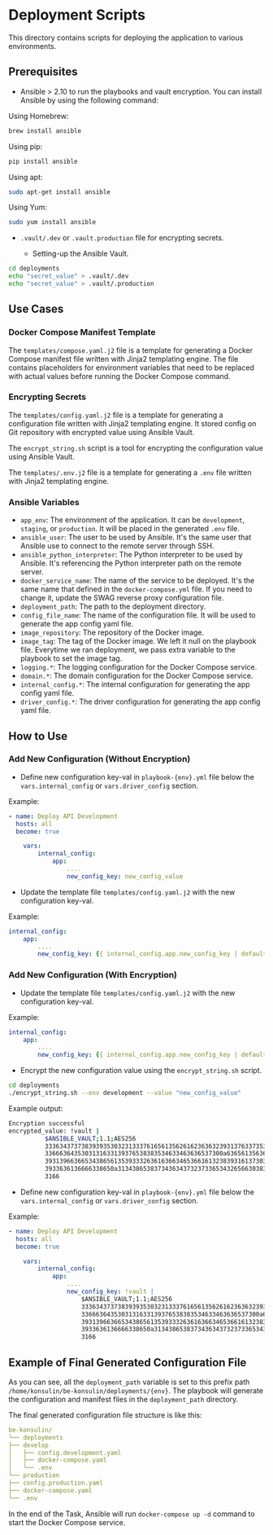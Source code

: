 # Deployment Scripts

This directory contains scripts for deploying the application to various environments.

## Prerequisites

- Ansible > 2.10 to run the playbooks and vault encryption. You can install Ansible by using the following command:

Using Homebrew:

```bash
brew install ansible
```

Using pip:

```bash
pip install ansible
```

Using apt:

```bash
sudo apt-get install ansible
```

Using Yum:

```bash
sudo yum install ansible
```

- `.vault/.dev` or `.vault.production` file for encrypting secrets.

  - Setting-up the Ansible Vault.

```bash
cd deployments
echo "secret_value" > .vault/.dev
echo "secret_value" > .vault/.production
```

## Use Cases

### Docker Compose Manifest Template

The `templates/compose.yaml.j2` file is a template for generating a Docker Compose manifest file written with Jinja2 templating engine. The file contains placeholders for environment variables that need to be replaced with actual values before running the Docker Compose command.

### Encrypting Secrets

The `templates/config.yaml.j2` file is a template for generating a configuration file written with Jinja2 templating engine. It stored config on Git repository with encrypted value using Ansible Vault.

The `encrypt_string.sh` script is a tool for encrypting the configuration value using Ansible Vault.

The `templates/.env.j2` file is a template for generating a `.env` file written with Jinja2 templating engine.

### Ansible Variables

- `app_env`: The environment of the application. It can be `development`, `staging`, or `production`. It will be placed in the generated `.env` file.
- `ansible_user`: The user to be used by Ansible. It's the same user that Ansible use to connect to the remote server through SSH.
- `ansible_python_interpreter`: The Python interpreter to be used by Ansible. It's referencing the Python interpreter path on the remote server.
- `docker_service_name`: The name of the service to be deployed. It's the same name that defined in the `docker-compose.yml` file. If you need to change it, update the SWAG reverse proxy configuration file.
- `deployment_path`: The path to the deployment directory.
- `config_file_name`: The name of the configuration file. It will be used to generate the app config yaml file.
- `image_repository`: The repository of the Docker image.
- `image_tag`: The tag of the Docker image. We left it null on the playbook file. Everytime we ran deployment, we pass extra variable to the playbook to set the image tag.
- `logging.*`: The logging configuration for the Docker Compose service.
- `domain.*`: The domain configuration for the Docker Compose service.
- `internal_config.*`: The internal configuration for generating the app config yaml file.
- `driver_config.*`: The driver configuration for generating the app config yaml file.

## How to Use

### Add New Configuration (Without Encryption)

- Define new configuration key-val in `playbook-{env}.yml` file below the `vars.internal_config` or `vars.driver_config` section.

Example:

```yaml
- name: Deploy API Development
  hosts: all
  become: true

    vars:
        internal_config:
            app:
                ....
                new_config_key: new_config_value
```

- Update the template file `templates/config.yaml.j2` with the new configuration key-val.

Example:

```yaml
internal_config:
    app:
        ....
        new_config_key: {{ internal_config.app.new_config_key | default('') }}
```

### Add New Configuration (With Encryption)

- Update the template file `templates/config.yaml.j2` with the new configuration key-val.

Example:

```yaml
internal_config:
    app:
        ....
        new_config_key: {{ internal_config.app.new_config_key | default('') }}
```

- Encrypt the new configuration value using the `encrypt_string.sh` script.

```bash
cd deployments
./encrypt_string.sh --env development --value "new_config_value"
```

Example output:

```bash
Encryption successful
encrypted_value: !vault |
          $ANSIBLE_VAULT;1.1;AES256
          33363437373839393530323133376165613562616236363239313763373535656639626231613834
          3366636435303131633139376538383534633463636537300a636561356366323634343836353832
          39313966366534386561353933326361636634653661613238393161373035356431633633656533
          3933636136666338650a313438653837343634373237336534326566303839663131386130626438
          3166
```

- Define new configuration key-val in `playbook-{env}.yml` file below the `vars.internal_config` or `vars.driver_config` section.

Example:

```yaml
- name: Deploy API Development
  hosts: all
  become: true

    vars:
        internal_config:
            app:
                ....
                new_config_key: !vault |
                    $ANSIBLE_VAULT;1.1;AES256
                    33363437373839393530323133376165613562616236363239313763373535656639626231613834
                    3366636435303131633139376538383534633463636537300a636561356366323634343836353832
                    39313966366534386561353933326361636634653661613238393161373035356431633633656533
                    3933636136666338650a313438653837343634373237336534326566303839663131386130626438
                    3166
```

## Example of Final Generated Configuration File

As you can see, all the `deployment_path` variable is set to this prefix path `/home/konsulin/be-konsulin/deployments/{env}`. The playbook will generate the configuration and manifest files in the `deployment_path` directory.

The final generated configuration file structure is like this:

```yaml
be-konsulin/
└── deployments
├── develop
│   ├── config.development.yaml
│   ├── docker-compose.yaml
│   └── .env
└── production
├── config.production.yaml
├── docker-compose.yaml
└── .env
```

In the end of the Task, Ansible will run `docker-compose up -d` command to start the Docker Compose service.

